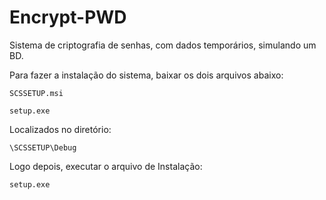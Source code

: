 # Encrypt-PWD
Sistema de criptografia de senhas, com dados temporários, simulando um BD.

Para fazer a instalação do sistema, baixar os dois arquivos abaixo:
	
	SCSSETUP.msi
	
	setup.exe

Localizados no diretório:
	
	\SCSSETUP\Debug

Logo depois, executar o arquivo de Instalação:

	setup.exe
